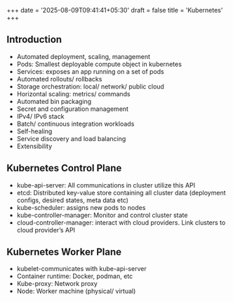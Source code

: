 +++
date = '2025-08-09T09:41:41+05:30'
draft = false
title = 'Kubernetes'
+++
## Introduction
- Automated deployment, scaling, management
- Pods: Smallest deployable compute object in kubernetes
- Services: exposes an app running on a set of pods
- Automated rollouts/ rollbacks
- Storage orchestration: local/ network/ public cloud
- Horizontal scaling: metrics/ commands
- Automated bin packaging
- Secret and configuration management
- IPv4/ IPv6 stack
- Batch/ continuous integration workloads
- Self-healing
- Service discovery and load balancing
- Extensibility

## Kubernetes Control Plane
- kube-api-server: All communications in cluster utilize this API
- etcd: Distributed key-value store containing all cluster data (deployment configs, desired states, meta data etc)
- kube-scheduler: assigns new pods to nodes
- kube-controller-manager: Monitor and control cluster state
- cloud-controller-manager: interact with cloud providers. Link clusters to cloud provider’s API

## Kubernetes Worker Plane
- kubelet-communicates with kube-api-server
- Container runtime: Docker, podman, etc
- Kube-proxy: Network proxy
- Node: Worker machine (physical/ virtual)
